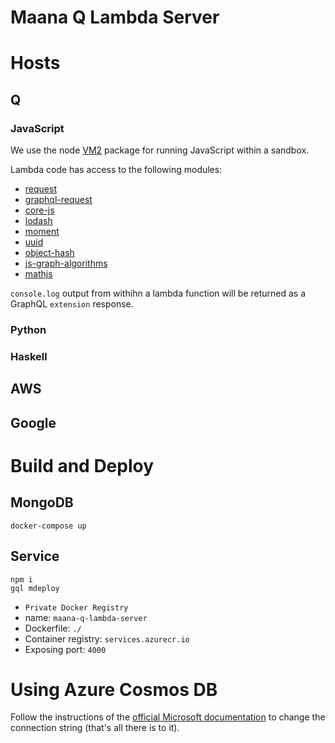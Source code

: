 # Maana Q Lambda Server

# Hosts

## Q

### JavaScript

We use the node [VM2](https://github.com/patriksimek/vm2) package for running JavaScript within a sandbox.

Lambda code has access to the following modules:

- [request](https://github.com/request/request)
- [graphql-request](https://github.com/prisma-labs/graphql-request)
- [core-js](https://github.com/zloirock/core-js)
- [lodash](https://github.com/lodash/lodash)
- [moment](https://github.com/moment/moment)
- [uuid](https://github.com/kelektiv/node-uuid)
- [object-hash](github.com/puleos/object-hash)
- [js-graph-algorithms](https://github.com/chen0040/js-graph-algorithms)
- [mathjs](github.com/josdejong/mathjs)

`console.log` output from withihn a lambda function will be returned as a GraphQL `extension` response.

### Python

### Haskell

## AWS

## Google

# Build and Deploy

## MongoDB

```
docker-compose up
```

## Service

```
npm i
gql mdeploy
```

- `Private Docker Registry`
- name: `maana-q-lambda-server`
- Dockerfile: `./`
- Container registry: `services.azurecr.io`
- Exposing port: `4000`

# Using Azure Cosmos DB

Follow the instructions of the [official Microsoft documentation](https://docs.microsoft.com/en-us/azure/cosmos-db/mongodb-mongoose) to change the connection string (that's all there is to it).
